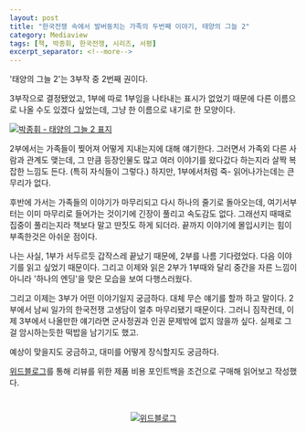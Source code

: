 ```yaml
---
layout: post
title: "한국전쟁 속에서 발버둥치는 가족의 두번째 이야기, 태양의 그늘 2"
category: Mediaview
tags: [책, 박종휘, 한국전쟁, 시리즈, 서평]
excerpt_separator: <!--more-->
---
```


'태양의 그늘 2'는 3부작 중 2번째 권이다.
<!--more-->
3부작으로 결정됐었고, 1부에 따로 1부임을 나타내는 표시가 없었기 때문에 다른 이름으로 나올 수도 있겠다 싶었는데, 그냥 한 이름으로 내기로 한 모양이다.

[![박종휘 - 태양의 그늘 2 표지](https://lh3.googleusercontent.com/-L0JqNUO_l9Q/VrBeeFjCE1I/AAAAAAAAQk8/Y11WKY0ap5c/w300-Ic42/shadow-of-the-sun-2-book-2016-cover.jpg "태양의 그늘 2는 찢어진 가족들의 이야기를 담았다.")](http://www.aladin.co.kr/shop/wproduct.aspx?ItemId=74508534&ttbkey=ttbreznoa0249001&COPYPaper=1)

2부에서는 가족들이 찢어져 어떻게 지내는지에 대해 얘기한다.
그러면서 가족외 다른 사람과 관계도 맺는데, 그 만큼 등장인물도 많고 여러 이야기를 왔다갔다 하는지라 살짝 복잡한 느낌도 든다.
(특히 자식들이 그렇다.)
하지만, 1부에서처럼 죽- 읽어나가는데는 큰 무리가 없다.

후반에 가서는 가족들의 이야기가 마무리되고 다시 하나의 줄기로 돌아오는데, 여기서부터는 이미 마무리로 들어가는 것이기에 긴장이 풀리고 속도감도 없다.
그래선지 때때로 집중이 풀리는지라 책보다 말고 딴짓도 하게 되더라.
끝까지 이야기에 몰입시키는 힘이 부족한것은 아쉬운 점이다.

나는 사실, 1부가 서두르듯 갑작스레 끝났기 때문에, 2부를 나름 기다렸었다.
다음 이야기를 읽고 싶었기 때문이다.
그리고 이제와 읽은 2부가 1부때와 달리 중간을 자른 느낌이 아니라 '하나의 엔딩'을 맞은 모습을 보여 다행스러웠다.

그리고 이제는 3부가 어떤 이야기일지 궁금하다.
대체 무슨 얘기를 할까 하고 말이다.
2부에서 남씨 일가의 한국전쟁 고생담이 얼추 마무리됐기 때문이다.
그러니 짐작컨데, 이제 3부에서 나올만한 얘기라면 군사정권과 인권 문제밖에 없지 않을까 싶다.
실제로 그걸 암시하는듯한 떡밥을 남기기도 했고.

예상이 맞을지도 궁금하고, 대미를 어떻게 장식할지도 궁금하다.

<div class="im im-info">
<a href="https://withblog.net">위드블로그</a>를 통해 리뷰를 위한 제품 비용 포인트백을 조건으로 구매해 읽어보고 작성했다.
</div>

<div title="withblog" style="text-align: center; margin: 3em 0;"><a href="https://withblog.net/campaign/link.php?p=73c3af227d7923af84385eddbfdb4f03fd71bdac9ef2e70e28fe3fee5e602d78&amp;v=3&amp;utm_campaign=sponsor&amp;utm_source=withblog&amp;utm_medium=banner" target="_blank"><img src="https://withblog.net/campaign/img.php?p=73c3af227d7923af84385eddbfdb4f03fd71bdac9ef2e70e28fe3fee5e602d78&amp;v=3" alt="위드블로그"></a></div>
